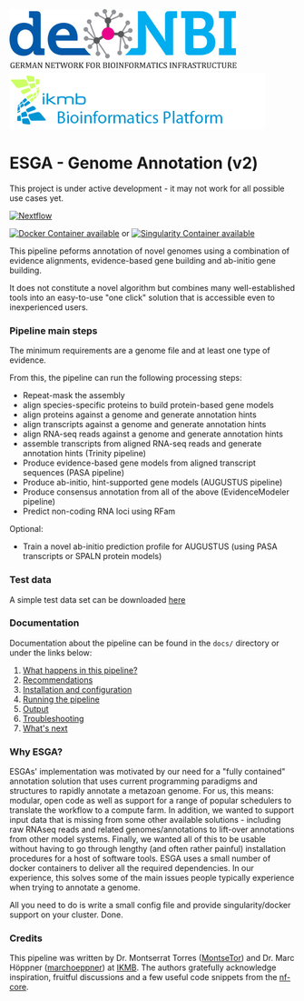 ![](images/deNBI_logo.jpg) ![](images/ikmb_bfx_logo.png)

# ESGA - Genome Annotation (v2)

This project is under active development - it may not work for all possible use cases yet. 

[![Nextflow](https://img.shields.io/badge/nextflow-20.01.0-brightgreen)](https://www.nextflow.io/)

[![Docker Container available](https://img.shields.io/badge/docker-required-brightgreen.svg)](https://www.docker.com/)
or [![Singularity Container available](https://img.shields.io/badge/singularity-required-brightgreen.svg)](https://sylabs.io/docs/)


This pipeline peforms annotation of novel genomes using a combination of evidence alignments, evidence-based gene building and ab-initio gene building.

It does not constitute a novel algorithm but combines many well-established tools into an easy-to-use "one click" solution that is accessible even to inexperienced users. 

### Pipeline main steps

The minimum requirements are a genome file and at least one type of evidence.

From this, the pipeline can run the following processing steps:

* Repeat-mask the assembly
* align species-specific proteins to build protein-based gene models
* align proteins against a genome and generate annotation hints
* align transcripts against a genome and generate annotation hints
* align RNA-seq reads against a genome and generate annotation hints
* assemble transcripts from aligned RNA-seq reads and generate annotation hints (Trinity pipeline)
* Produce evidence-based gene models from aligned transcript sequences (PASA pipeline)
* Produce ab-initio, hint-supported gene models (AUGUSTUS pipeline)
* Produce consensus annotation from all of the above (EvidenceModeler pipeline)
* Predict non-coding RNA loci using RFam 

Optional:

* Train a novel ab-initio prediction profile for AUGUSTUS (using PASA transcripts or SPALN protein models)

### Test data

A simple test data set can be downloaded [here](https://drive.google.com/open?id=1VFqLnRJiuj5Vhj2KCOdY58jwxZKkkMVU)

### Documentation

Documentation about the pipeline can be found in the `docs/` directory or under the links below:

1. [What happens in this pipeline?](docs/pipeline.md)
2. [Recommendations](docs/recommendations.md)
3. [Installation and configuration](docs/installation.md)
4. [Running the pipeline](docs/usage.md)
5. [Output](docs/output.md)
6. [Troubleshooting](docs/troubleshooting.md)
7. [What's next](docs/whatsnext.md)

### Why ESGA?

ESGAs' implementation was motivated by our need for a "fully contained" annotation solution that uses current programming paradigms and structures to rapidly annotate a metazoan genome. For us, this means: modular, open code as well as support
for a range of popular schedulers to translate the workflow to a compute farm. In addition, we wanted to support input data that is missing from some other available solutions - including raw RNAseq reads and related genomes/annotations to lift-over
annotations from other model systems. Finally, we wanted all of this to be usable without having to go through lengthy (and often rather painful) installation procedures for a host of software tools. ESGA uses a small number of docker 
containers to deliver all the required dependencies. In our experience, this solves some of the main issues people typically experience when trying to annotate a genome.

All you need to do is write a small config file and provide singularity/docker support on your cluster. Done. 


### Credits

This pipeline was written by Dr. Montserrat Torres ([MontseTor](https://github.com/MontseTor)) and Dr. Marc Höppner ([marchoeppner](https://github.com/marchoeppner)) at [IKMB](http://www.ikmb.uni-kiel.de).
The authors gratefully acknowledge inspiration, fruitful discussions and a few useful code snippets from the [nf-core](https://www.nf-co.re).


